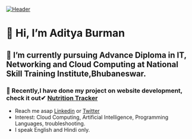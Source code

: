 [![Header](https://raw.githubusercontent.com/MartinHeinz/<OWNER>/<OWNER>/readme_header.png "Header")](https://some-url.dev/)
# 👋 Hi, I’m Aditya Burman
## 👀 I’m currently pursuing Advance Diploma in IT, Networking and Cloud Computing at National Skill Training Institute,Bhubaneswar.
### 🌱 Recently,I have done my project on website development, check it out✔ <a href="http://nutritiontracker.lovestoblog.com/" target="_blank">Nutrition Tracker</a>
- Reach me asap <a href="https://www.linkedin.com/in/aditya-burman-240196/" target="_blank">Linkedin</a> or <a href="https://twitter.com/Aditya_Burman_/" target="_blank">Twitter</a>
- Interest: Cloud Computing, Artificial Intelligence, Programming Languages, troubleshooting. 
- I speak English and Hindi only.

<!---
AdityaBurman/AdityaBurman is a ✨ special ✨ repository because its `README.md` (this file) appears on your GitHub profile.
You can click the Preview link to take a look at your changes.
--->
